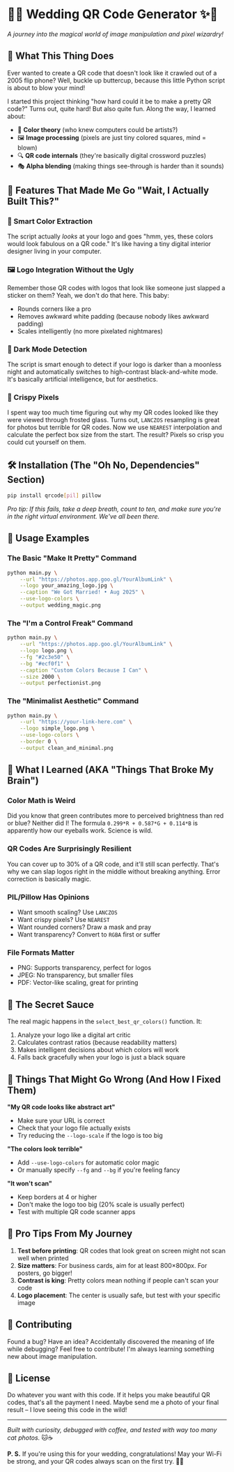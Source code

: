 # 📱✨ Wedding QR Code Generator ✨📱

*A journey into the magical world of image manipulation and pixel wizardry!*

## 🎯 What This Thing Does

Ever wanted to create a QR code that doesn't look like it crawled out of a 2005 flip phone? Well, buckle up buttercup, because this little Python script is about to blow your mind! 

I started this project thinking "how hard could it be to make a pretty QR code?" Turns out, quite hard! But also quite fun. Along the way, I learned about:

- 🎨 **Color theory** (who knew computers could be artists?)
- 🖼️ **Image processing** (pixels are just tiny colored squares, mind = blown)
- 🔍 **QR code internals** (they're basically digital crossword puzzles)
- 🎭 **Alpha blending** (making things see-through is harder than it sounds)

## 🚀 Features That Made Me Go "Wait, I Actually Built This?"

### 🌈 Smart Color Extraction
The script actually *looks* at your logo and goes "hmm, yes, these colors would look fabulous on a QR code." It's like having a tiny digital interior designer living in your computer.

### 🖼️ Logo Integration Without the Ugly
Remember those QR codes with logos that look like someone just slapped a sticker on them? Yeah, we don't do that here. This baby:
- Rounds corners like a pro
- Removes awkward white padding (because nobody likes awkward padding)
- Scales intelligently (no more pixelated nightmares)

### 🌚 Dark Mode Detection
The script is smart enough to detect if your logo is darker than a moonless night and automatically switches to high-contrast black-and-white mode. It's basically artificial intelligence, but for aesthetics.

### 📏 Crispy Pixels
I spent way too much time figuring out why my QR codes looked like they were viewed through frosted glass. Turns out, `LANCZOS` resampling is great for photos but terrible for QR codes. Now we use `NEAREST` interpolation and calculate the perfect box size from the start. The result? Pixels so crisp you could cut yourself on them.

## 🛠️ Installation (The "Oh No, Dependencies" Section)

```bash
pip install qrcode[pil] pillow
```

*Pro tip: If this fails, take a deep breath, count to ten, and make sure you're in the right virtual environment. We've all been there.*

## 🎪 Usage Examples

### The Basic "Make It Pretty" Command
```bash
python main.py \
    --url "https://photos.app.goo.gl/YourAlbumLink" \
    --logo your_amazing_logo.jpg \
    --caption "We Got Married! • Aug 2025" \
    --use-logo-colors \
    --output wedding_magic.png
```

### The "I'm a Control Freak" Command
```bash
python main.py \
    --url "https://photos.app.goo.gl/YourAlbumLink" \
    --logo logo.png \
    --fg "#2c3e50" \
    --bg "#ecf0f1" \
    --caption "Custom Colors Because I Can" \
    --size 2000 \
    --output perfectionist.png
```

### The "Minimalist Aesthetic" Command
```bash
python main.py \
    --url "https://your-link-here.com" \
    --logo simple_logo.png \
    --use-logo-colors \
    --border 0 \
    --output clean_and_minimal.png
```

## 🧠 What I Learned (AKA "Things That Broke My Brain")

### Color Math is Weird
Did you know that green contributes more to perceived brightness than red or blue? Neither did I! The formula `0.299*R + 0.587*G + 0.114*B` is apparently how our eyeballs work. Science is wild.

### QR Codes Are Surprisingly Resilient
You can cover up to 30% of a QR code, and it'll still scan perfectly. That's why we can slap logos right in the middle without breaking anything. Error correction is basically magic.

### PIL/Pillow Has Opinions
- Want smooth scaling? Use `LANCZOS`
- Want crispy pixels? Use `NEAREST`
- Want rounded corners? Draw a mask and pray
- Want transparency? Convert to `RGBA` first or suffer

### File Formats Matter
- PNG: Supports transparency, perfect for logos
- JPEG: No transparency, but smaller files
- PDF: Vector-like scaling, great for printing

## 🎨 The Secret Sauce

The real magic happens in the `select_best_qr_colors()` function. It:

1. Analyze your logo like a digital art critic
2. Calculates contrast ratios (because readability matters)
3. Makes intelligent decisions about which colors will work
4. Falls back gracefully when your logo is just a black square

## 🐛 Things That Might Go Wrong (And How I Fixed Them)

**"My QR code looks like abstract art"**
- Make sure your URL is correct
- Check that your logo file actually exists
- Try reducing the `--logo-scale` if the logo is too big

**"The colors look terrible"**
- Add `--use-logo-colors` for automatic color magic
- Or manually specify `--fg` and `--bg` if you're feeling fancy

**"It won't scan"**
- Keep borders at 4 or higher
- Don't make the logo too big (20% scale is usually perfect)
- Test with multiple QR code scanner apps

## 🎯 Pro Tips From My Journey

1. **Test before printing**: QR codes that look great on screen might not scan well when printed
2. **Size matters**: For business cards, aim for at least 800×800px. For posters, go bigger!
3. **Contrast is king**: Pretty colors mean nothing if people can't scan your code
4. **Logo placement**: The center is usually safe, but test with your specific image

## 🤝 Contributing

Found a bug? Have an idea? Accidentally discovered the meaning of life while debugging? Feel free to contribute! I'm always learning something new about image manipulation.

## 📄 License

Do whatever you want with this code. If it helps you make beautiful QR codes, that's all the payment I need. Maybe send me a photo of your final result – I love seeing this code in the wild!

---

*Built with curiosity, debugged with coffee, and tested with way too many cat photos.* 🐱☕

**P. S.** If you're using this for your wedding, congratulations! May your Wi-Fi be strong, and your QR codes always scan on the first try. 💒📱